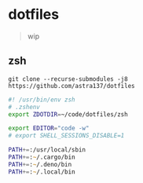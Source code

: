 # dotfiles

> wip

## zsh

```shell
git clone --recurse-submodules -j8 https://github.com/astra137/dotfiles
```

```zsh
#! /usr/bin/env zsh
# .zshenv
export ZDOTDIR=~/code/dotfiles/zsh

export EDITOR="code -w"
# export SHELL_SESSIONS_DISABLE=1

PATH+=:/usr/local/sbin
PATH+=:~/.cargo/bin
PATH+=:~/.deno/bin
PATH+=:~/.local/bin
```
